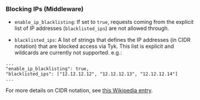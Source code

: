 ### Blocking IPs (Middleware)

* `enable_ip_blacklisting`: If set to `true`, requests coming from the explicit list of IP addresses (`blacklisted_ips`) are not allowed through.

* `blacklisted_ips`: A list of strings that defines the IP addresses (in CIDR notation) that are blocked access via Tyk. This list is explicit and wildcards are currently not supported. e.g.:

```{.json}
...
"enable_ip_blacklisting": true,
"blacklisted_ips": ["12.12.12.12", "12.12.12.13", "12.12.12.14"]
...
```

For more details on CIDR notation, see [this Wikipedia entry](https://en.wikipedia.org/wiki/Classless_Inter-Domain_Routing#CIDR_notation).